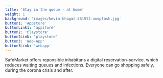 ```yaml
---
title: 'Stay in the queue - at home'
weight: 1
background: 'images/kevin-bhagat-461952-unsplash.jpg'
button1: 'Appstore'
buttonLink1: 'appstore'
button2: 'Playstore'
button2Link: 'playstore'
button3: 'Web-App'
button3Link: 'webapp'
---
```


SafeMarket offers reponsible inhabitans a digital reservation-service, which reduces waiting queues and infections. Everyone can go shopping safely, during the corona crisis and after.
